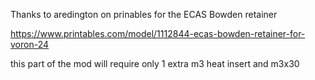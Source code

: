 Thanks to aredington on prinables for the ECAS Bowden retainer

https://www.printables.com/model/1112844-ecas-bowden-retainer-for-voron-24

this part of the mod will require only 1 extra m3 heat insert and m3x30
